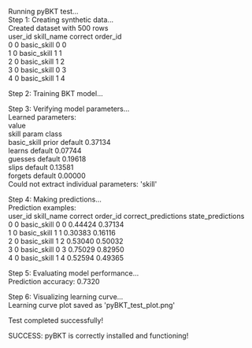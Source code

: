 Running pyBKT test...  
Step 1: Creating synthetic data...  
Created dataset with 500 rows  
   user\_id   skill\_name  correct  order\_id  
0        0  basic\_skill        0         0  
1        0  basic\_skill        1         1  
2        0  basic\_skill        1         2  
3        0  basic\_skill        0         3  
4        0  basic\_skill        1         4

Step 2: Training BKT model...

Step 3: Verifying model parameters...  
Learned parameters:  
                              value  
skill       param   class  
basic\_skill prior   default 0.37134  
            learns  default 0.07744  
            guesses default 0.19618  
            slips   default 0.13581  
            forgets default 0.00000  
Could not extract individual parameters: 'skill'

Step 4: Making predictions...  
Prediction examples:  
   user\_id   skill\_name  correct  order\_id  correct\_predictions  state\_predictions  
0        0  basic\_skill        0         0              0.44424            0.37134  
1        0  basic\_skill        1         1              0.30383            0.16116  
2        0  basic\_skill        1         2              0.53040            0.50032  
3        0  basic\_skill        0         3              0.75029            0.82950  
4        0  basic\_skill        1         4              0.52594            0.49365

Step 5: Evaluating model performance...  
Prediction accuracy: 0.7320

Step 6: Visualizing learning curve...  
Learning curve plot saved as 'pyBKT\_test\_plot.png'

Test completed successfully\!

SUCCESS: pyBKT is correctly installed and functioning\!  
